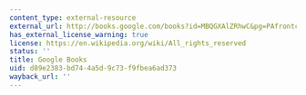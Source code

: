 ```yaml
---
content_type: external-resource
external_url: http://books.google.com/books?id=MBQGXAlZRhwC&pg=PAfrontcover
has_external_license_warning: true
license: https://en.wikipedia.org/wiki/All_rights_reserved
status: ''
title: Google Books
uid: d89e2383-bd74-4a5d-9c73-f9fbea6ad373
wayback_url: ''
---
```

